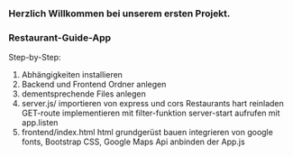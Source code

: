 ### Herzlich Willkommen bei unserem ersten Projekt. 
### Restaurant-Guide-App 
Step-by-Step:
1. Abhängigkeiten installieren 
2. Backend und Frontend Ordner anlegen 
3. dementsprechende Files anlegen 
4. server.js/ 
    importieren von express und cors 
    Restaurants hart reinladen
    GET-route implementieren mit filter-funktion
    server-start aufrufen mit app.listen 
5. frontend/index.html
    html grundgerüst bauen
    integrieren von google fonts, Bootstrap CSS, Google Maps Api
    anbinden der App.js
